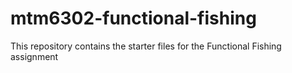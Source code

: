 # mtm6302-functional-fishing
This repository contains the starter files for the Functional Fishing assignment
